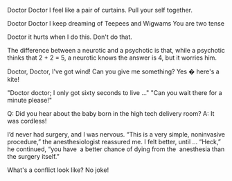 Doctor Doctor I feel like a pair of curtains.
Pull your self together.


Doctor Doctor I keep dreaming of Teepees and Wigwams
You are two tense

Doctor it hurts when I do this.
Don't do that.

The difference between a neurotic and a psychotic is that, while a psychotic thinks that 2 + 2 = 5, a neurotic knows the answer is 4, but it worries him.


Doctor, Doctor, I've got wind! Can you give me something?
Yes � here's a kite!

"Doctor doctor; I only got sixty seconds to live ..."
"Can you wait there for a minute please!"

Q: Did you hear about the baby born in the high tech delivery room? 
A: It was cordless! 

I’d never had surgery, and I was nervous. “This is a very simple, noninvasive procedure,” the anesthesiologist reassured me. I felt better, until … “Heck,” he continued, “you have  a better chance of dying from the  anesthesia than the surgery itself.”

What's a conflict look like?  No joke!
